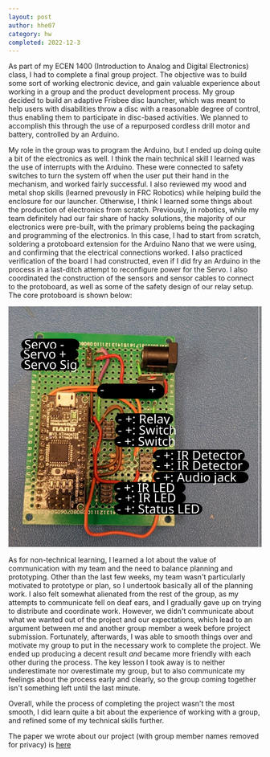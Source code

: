```yaml
---
layout: post
author: hhe07
category: hw
completed: 2022-12-3
---
```


As part of my ECEN 1400 (Introduction to Analog and Digital Electronics) class, I had to complete a final group project. The objective was to build some sort of working electronic device, and gain valuable experience about working in a group and the product development process. My group decided to build an adaptive Frisbee disc launcher, which was meant to help users with disabilities throw a disc with a reasonable degree of control, thus enabling them to participate in disc-based activities. We planned to accomplish this through the use of a repurposed cordless drill motor and battery, controlled by an Arduino.

My role in the group was to program the Arduino, but I ended up doing quite a bit of the electronics as well. I think the main technical skill I learned was the use of interrupts with the Arduino. These were connected to safety switches to turn the system off when the user put their hand in the mechanism, and worked fairly successful. I also reviewed my wood and metal shop skills (learned prevously in FRC Robotics) while helping build the enclosure for our launcher. Otherwise, I think I learned some things about the production of electronics from scratch. Previously, in robotics, while my team definitely had our fair share of hacky solutions, the majority of our electronics were pre-built, with the primary problems being the packaging and programming of the electronics. In this case, I had to start from scratch, soldering a protoboard extension for the Arduino Nano that we were using, and confirming that the electrical connections worked. I also practiced verification of the board I had constructed, even if I did fry an Arduino in the process in a last-ditch attempt to reconfigure power for the Servo. I also coordinated the construction of the sensors and sensor cables to connect to the protoboard, as well as some of the safety design of our relay setup. The core protoboard is shown below:

![Protoboard](/assets/imgs/proto.png)

As for non-technical learning, I learned a lot about the value of communication with my team and the need to balance planning and prototyping. Other than the last few weeks, my team wasn't particularly motivated to prototype or plan, so I undertook basically all of the planning work. I also felt somewhat alienated from the rest of the group, as my attempts to communicate fell on deaf ears, and I gradually gave up on trying to distribute and coordinate work. However, we didn't communicate about what we wanted out of the project and our expectations, which lead to an argument between me and another group member a week before project submission. Fortunately, afterwards, I was able to smooth things over and motivate my group to put in the necessary work to complete the project. We ended up producing a decent result *and* became more friendly with each other during the process. The key lesson I took away is to neither underestimate nor overestimate my group, but to also communicate my feelings about the process early and clearly, so the group coming together isn't something left until the last minute. 

Overall, while the process of completing the project wasn't the most smooth, I did learn quite a bit about the experience of working with a group, and refined some of my technical skills further. 

The paper we wrote about our project (with group member names removed for privacy) is [here](/assets/pdf/ecenreport.pdf)